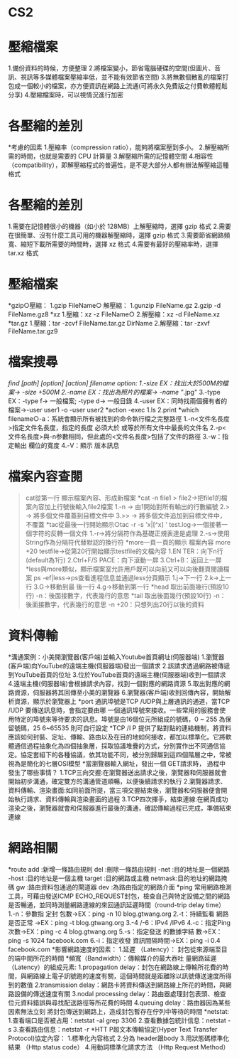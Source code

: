 # CS2
壓縮檔案
========
1.備份資料的時候，方便整理
2.將檔案變小，節省電腦硬碟的空間(但圖片、音訊、視訊等多媒體檔案壓縮率低，並不能有效節省空間)
3.將無數個散亂的檔案打包成一個較小的檔案，亦方便資訊在網路上流通(可將永久免費版之付費軟體輕鬆分享)
4.壓縮檔案時，可以視情況進行加密

各壓縮的差別
===========
*考慮的因素
1.壓縮率（compression ratio），能夠將檔案壓到多小。
2.解壓縮所需的時間，也就是需要的 CPU 計算量
3.解壓縮所需的記憶體空間
4.相容性（compatibility），即解壓縮程式的普遍性，是不是大部分人都有辦法解壓縮這種格式

各壓縮的差別
===========
1.需要在記憶體很小的機器（如小於 128MB）上解壓縮時，選擇 gzip 格式
2.需要在很簡單、沒有什麼工具可用的機器解壓縮時，選擇 gzip 格式
3.需要節省網路頻寬、縮短下載所需要的時間時，選擇 xz 格式
4.需要有最好的壓縮率時，選擇 tar.xz 格式

壓縮檔案
=======
*gzip○壓縮：
1.gzip FileName○
解壓縮：
1.gunzip FileName.gz
2.gzip -d FileName.gz8
*xz
1.壓縮：xz -z FileName○
2.解壓縮：xz -d FileName.xz
*tar.gz
1.壓縮：tar -zcvf FileName.tar.gz DirName
2.解壓縮：tar -zxvf FileName.tar.gz9

檔案搜尋
=======
*find [path] [option] [action] filename
option:
1.-size EX：找出大於500M的檔案→ -size +500M
2.-name EX：找出為照片的檔案→ -name "*.jpg"
3.-type EX：-type f→ 一般檔案;  -type d→ 一般目錄
4.-user EX：同時找兩個擁有者的檔案→-user user1 -o -user user2
*action -exec
1.ls
2.print
*which filename○-a：系統會顯示所有被找到的命令執行檔之完整路徑
1.-n<文件名長度>指定文件名長度，指定的長度 必須大於 或等於所有文件中最長的文件名
2.-p<文件名長度>與-n参數相同，但此處的<文件名長度>包括了文件的路徑
3.-w：指定輸出 欄位的寬度
4.-V：顯示 版本訊息

檔案內容查閱
===========
>cat從第一行  顯示檔案內容、形成新檔案
*cat -n file1 > file2→把file1的檔案內容加上行號後輸入file2檔案
1.-n  → 由1開始對所有輸出的行數編號
2.>    → 將多個文件覆蓋到目標文件中
3.>>  → 將多個文件追加到目標文件中，不覆蓋
*tac從最後一行開始顯示○tac -r -s 'x\|[^x] ' test.log→一個接著一個字符的反轉一個文件
1.-r→將分隔符作為基礎正規表達是處理
2.-s→使用String作為分隔符代替默認的換行符
*more一頁一頁的顯示 檔案內容
>more +20 testfile→從第20行開始顯示testfile的文檔內容
1.EN TER：向下n行(default為1行)
2.Ctrl+F/S PACE：向下滾動一屏
3.Ctrl+B：返回上一屏
*less與more類似，顯示檔案室允許用戶既可以向前又可以向後翻頁閱讀檔案
>ps -ef|less→ps查看進程信息並通過less分頁顯示
1.j→下一行
2.k→上一行
3.G→移動到最 後一行
4.g→移動到第一行
*head 取出前面幾行(預設10行)
>-n：後面接數字，代表幾行的意思
*tail 取出後面幾行(預設10行)
>-n：後面接數字，代表幾行的意思
>-n +20：只想列出20行以後的資料

資料傳輸
=======
*溝通案例：小美開瀏覽器(客戶端)並輸入Youtube首頁網址(伺服器端)
1.瀏覽器(客戶端)向YouTube的遠端主機(伺服器端)發出一個請求
2.該請求透過網路被傳遞到YouTube首頁的位址
3.位於YouTube首頁的遠端主機(伺服器端)收到一個請求
4.遠端主機(伺服器端)會根據請求內容，找到一個對應的網路資源
5.取出對應的網路資源，伺服器將其回傳至小美的瀏覽器
6.瀏覽器(客戶端)收到回傳內容，開始解析資源，顯示於瀏覽器上
*port
通訊埠號是TCP /UDP與上層通訊的通道，當TCP /UDP 要傳送訊息時，會指定要由哪 一個通訊埠號來接收。一些常用的服務會使用特定的埠號來等待要求的訊息。埠號是由16個位元所組成的號碼，0 ~ 255 為保留號碼，25 6~65535 則可自行設定
*TCP /I P
提供了點對點的連結機制，將資料應該如何封裝、定址、傳輸、路由以及在目的地如何接收，都加以標準化。它將軟體通信過程抽象化為四個抽象層，採取協議堆疊的方式，分別實作出不同通信協定。協定套組下的各種協議，依其功能不同，被分別歸屬到這四個階層之中，常被視為是簡化的七層OSI模型
*當瀏覽器輸入網址，發出一個 GET請求時， 過程中發生了哪些事情？
1.TCP三向交握:在瀏覽器送出請求之後，瀏覽器和伺服器就會開始初步溝通，確定雙方的溝通管道順暢，以便後續請求的執行
2.瀏覽器請求、資料傳輸、渲染畫面:如同前面所提，當三項交握結束後，瀏覽器和伺服器便會開始執行請求、資料傳輸與渲染畫面的過程
3.TCP四次揮手，結束連線:在網頁成功渲染之後，瀏覽器就會和伺服器進行最後的溝通，確認傳輸過程已完成，準備結束連線

網路相關
=======
*route
add :新增一條路由規則
del :刪除一條路由規則
-net :目的地址是一個網路
-host :目的地址是一個主機
target :目的網路或主機
netmask:目的地址的網路掩碼
gw  :路由資料包通過的閘道器
dev  :為路由指定的網路介面
*ping
常用網路檢測工具，可藉由發送ICMP ECHO_REQUEST封包，檢查自己與特定設備之間的網路是否暢通，並同時測量網路連線的來回通訊延遲時間（round-trip delay time）
1.-n：參數指 定封 包數→EX：ping -n 10 blog.gtwang.org
2.-t：持續監看  網路是否正常  →EX：ping -t blog.gtwang.org
3.-4 /-6：IPv4 /IPv6
4.-c：指定Ping次數→EX：ping -c 4 blog.gtwang.org
5.-s：指定發送 的數據字結 數→EX：ping -s 1024 facebook.com
6.-i：指定收發 資訊間隔時間→EX：ping -i 0.4 facebook.com
*影響網路速度的因素：
1.延遲 （Latency）： 封包從來源端至目的端中間所花的時間
*頻寬（Bandwidth）：傳輸媒介的最大吞吐 量網路延遲（Latency）的組成元素:
1.propagation delay：封包在網路線上傳輸所花費的時間，與網路線上電子訊號跑的速度有關，這個時間就是距離除以訊號傳送速度所得到的數值
2.transmission delay：網路卡將資料傳送到網路線上所花的時間，與網路設備的傳送速度有關
3.nodal processing delay：路由器處理封包表頭、檢查位元資料錯誤與尋找配送路徑等所花費的時間
4.queuing delay：路由器因為某些因素無法立刻 將封包傳送到網路上，造成封包暫存在佇列中等待的時間
*netstat:
1.查看端口是否被占用：netstat -al grep 3306
2.查看數據包統計信息：netstat -s
3.查看路由信息：netstat -r
*HTT P超文本傳輸協定(Hyper  Text  Transfer Protocol)協定內容：
1.標準化內容格式
2.分為 header跟body
3.用狀態碼標準化結果  （Http status code）
4.用動詞標準化請求方法  （Http Request Method）
